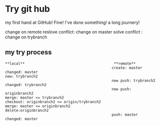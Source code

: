 # Try git hub
my first hand at GitHub!
Fine! I've done something!
a long journery!

change on remote
reslove conflict: change on master
solve conflict : change on trybranch

## my try process
```
**local**                                         **remote**
                                                 create: master
changed: master                                  
new: trybranch2                                                                      
                                                 new push: trybranch2
changed: trybranch2                                                                  
                                                 new push: originbranch2
merge: master <= trybranch2                                                          
checkout: originbranch2 <= origin/trybranch2                                         
merge: master <= originbranch2                                                   
delete:originbranch2
                                                 push: master
changed: master
```
